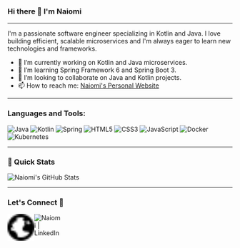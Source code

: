 ### Hi there 👋 I'm Naiomi

---

I'm a passionate software engineer specializing in Kotlin and Java. I love building efficient, scalable microservices and I'm always eager to learn new technologies and frameworks.

- 🔭 I’m currently working on Kotlin and Java microservices.
- 🌱 I’m learning Spring Framework 6 and Spring Boot 3.
- 👯 I’m looking to collaborate on Java and Kotlin projects.
- 📫 How to reach me: [Naiomi's Personal Website](https://www.naiomi.online)

---

### Languages and Tools:

![Java](https://img.shields.io/badge/Java-%23ED8B00.svg?&style=for-the-badge&logo=java&logoColor=white)
![Kotlin](https://img.shields.io/badge/Kotlin-%237F52FF.svg?&style=for-the-badge&logo=kotlin&logoColor=white)
![Spring](https://img.shields.io/badge/Spring-%236DB33F.svg?&style=for-the-badge&logo=spring&logoColor=white)
![HTML5](https://img.shields.io/badge/HTML5-%23E34F26.svg?&style=for-the-badge&logo=html5&logoColor=white)
![CSS3](https://img.shields.io/badge/CSS3-%231572B6.svg?&style=for-the-badge&logo=css3&logoColor=white)
![JavaScript](https://img.shields.io/badge/JavaScript-%23F7DF1E.svg?&style=for-the-badge&logo=javascript&logoColor=black)
![Docker](https://img.shields.io/badge/Docker-%232496ED.svg?&style=for-the-badge&logo=docker&logoColor=white)
![Kubernetes](https://img.shields.io/badge/Kubernetes-%23326CE5.svg?&style=for-the-badge&logo=kubernetes&logoColor=white)

---

### 🚀 Quick Stats

![Naiomi's GitHub Stats](https://github-readme-stats.vercel.app/api?username=C0d3N1nJ4&show_icons=true&theme=tokyonight)

---


### Let's Connect 🤝

[<img align="left" alt="Naiomi | LinkedIn" width="60px" src="https://raw.githubusercontent.com/iconic/open-iconic/master/svg/globe.svg" />][website]
[<img align="left" alt="Naiomi | LinkedIn" width="60px" src="https://raw.githubusercontent.com/iconic/open-iconic/master/svg/linkedin.svg" />][linkedin]

[website]: https://www.naiomi.online
[linkedin]: https://www.linkedin.com



